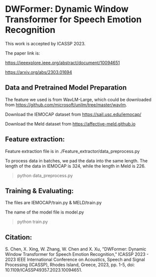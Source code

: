 # DWFormer: Dynamic Window Transformer for Speech Emotion Recognition

This work is accepted by ICASSP 2023.

The paper link is: 

https://ieeexplore.ieee.org/abstract/document/10094651

https://arxiv.org/abs/2303.01694
## Data and Pretrained Model Preparation
The feature we used is from WavLM-Large, which could be downloaded from https://github.com/microsoft/unilm/tree/master/wavlm.

Download the IEMOCAP dataset from https://sail.usc.edu/iemocap/

Download the Meld dataset from https://affective-meld.github.io

## Feature extraction:
Feature extraction file is in ./Feature_extractor/data_preprocess.py

To process data in batches, we pad the data into the same length. The length of the data in IEMOCAP is 324, while the length in Meld
 is 226.
 
> python data_preprocess.py

## Training & Evaluating:
The files are IEMOCAP/train.py & MELD/train.py

The name of the model file is model.py

> python train.py

## Citation:

S. Chen, X. Xing, W. Zhang, W. Chen and X. Xu, "DWFormer: Dynamic Window Transformer for Speech Emotion Recognition," ICASSP 2023 - 2023 IEEE International Conference on Acoustics, Speech and Signal Processing (ICASSP), Rhodes Island, Greece, 2023, pp. 1-5, doi: 10.1109/ICASSP49357.2023.10094651.

